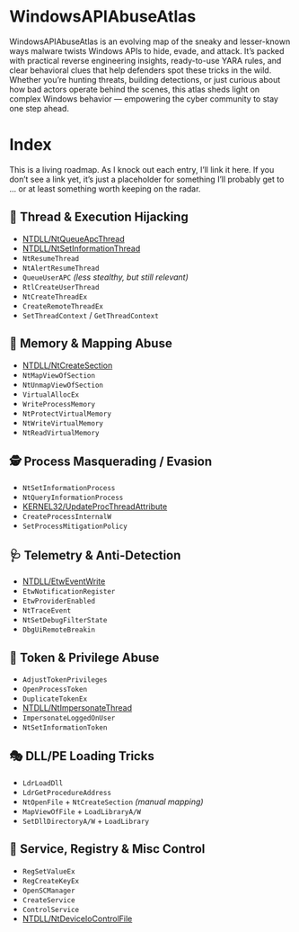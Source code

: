 # WindowsAPIAbuseAtlas
WindowsAPIAbuseAtlas is an evolving map of the sneaky and lesser-known ways malware twists Windows APIs to hide, evade, and attack. It’s packed with practical reverse engineering insights, ready-to-use YARA rules, and clear behavioral clues that help defenders spot these tricks in the wild. Whether you’re hunting threats, building detections, or just curious about how bad actors operate behind the scenes, this atlas sheds light on complex Windows behavior — empowering the cyber community to stay one step ahead.

# Index
This is a living roadmap. As I knock out each entry, I’ll link it here. If you don’t see a link yet, it’s just a placeholder for something I’ll probably get to ... or at least something worth keeping on the radar.

## 🧠 Thread & Execution Hijacking

- [NTDLL/NtQueueApcThread](./NTDLL/NtQueueApcThread/README.MD)
- [NTDLL/NtSetInformationThread](./NTDLL/NtSetInformationThread/README.md)
- `NtResumeThread`
- `NtAlertResumeThread`
- `QueueUserAPC` *(less stealthy, but still relevant)*
- `RtlCreateUserThread`
- `NtCreateThreadEx`
- `CreateRemoteThreadEx`
- `SetThreadContext` / `GetThreadContext`

## 🧬 Memory & Mapping Abuse

- [NTDLL/NtCreateSection](./NTLL/NtCreateSection/README.md)
- `NtMapViewOfSection`
- `NtUnmapViewOfSection`
- `VirtualAllocEx`
- `WriteProcessMemory`
- `NtProtectVirtualMemory`
- `NtWriteVirtualMemory`
- `NtReadVirtualMemory`

## 🕵️ Process Masquerading / Evasion

- `NtSetInformationProcess`
- `NtQueryInformationProcess`
- [KERNEL32/UpdateProcThreadAttribute](./KERNEL32/UpdateProcThreadAttribute/README.md)
- `CreateProcessInternalW`
- `SetProcessMitigationPolicy`

## 🩺 Telemetry & Anti-Detection

- [NTDLL/EtwEventWrite](./NTDLL/EtwEventWrite/README.md)
- `EtwNotificationRegister`
- `EtwProviderEnabled`
- `NtTraceEvent`
- `NtSetDebugFilterState`
- `DbgUiRemoteBreakin`

## 🔐 Token & Privilege Abuse

- `AdjustTokenPrivileges`
- `OpenProcessToken`
- `DuplicateTokenEx`
- [NTDLL/NtImpersonateThread](./NTDLL/NtImpersonateThread/)
- `ImpersonateLoggedOnUser`
- `NtSetInformationToken`

## 🎭 DLL/PE Loading Tricks

- `LdrLoadDll`
- `LdrGetProcedureAddress`
- `NtOpenFile` + `NtCreateSection` *(manual mapping)*
- `MapViewOfFile` + `LoadLibraryA/W`
- `SetDllDirectoryA/W` + `LoadLibrary`

## 🧩 Service, Registry & Misc Control

- `RegSetValueEx`
- `RegCreateKeyEx`
- `OpenSCManager`
- `CreateService`
- `ControlService`
- [NTDLL/NtDeviceIoControlFile](./NTDLL/NtDeviceIoControlFile/)
